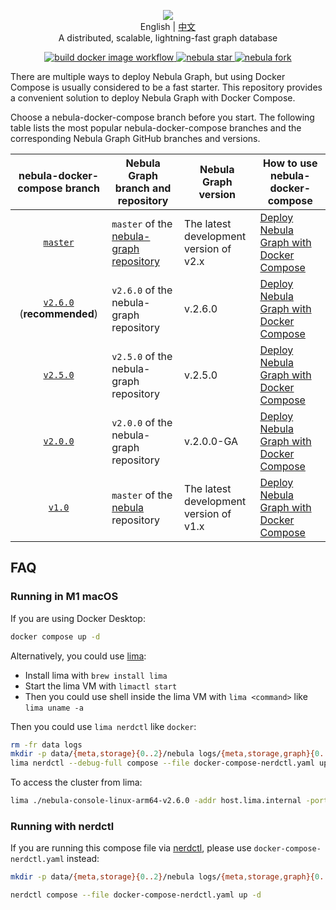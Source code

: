 <p align="center">
  <img src="https://nebula-graph.io/img/nav-nebula-logo.png"/>
  <br> English | <a href="README_zh-CN.md">中文</a>
  <br>A distributed, scalable, lightning-fast graph database<br>
</p>
<p align="center">
  <a href="https://github.com/vesoft-inc/nebula-graph/actions?workflow=docker">
    <img src="https://github.com/vesoft-inc/nebula-graph/workflows/docker/badge.svg" alt="build docker image workflow"/>
  </a>
  <a href="http://githubbadges.com/star.svg?user=vesoft-inc&repo=nebula&style=default">
    <img src="http://githubbadges.com/star.svg?user=vesoft-inc&repo=nebula&style=default" alt="nebula star"/>
  </a>
  <a href="http://githubbadges.com/fork.svg?user=vesoft-inc&repo=nebula&style=default">
    <img src="http://githubbadges.com/fork.svg?user=vesoft-inc&repo=nebula&style=default" alt="nebula fork"/>
  </a>
  <br>
</p>

There are multiple ways to deploy Nebula Graph, but using Docker Compose is usually considered to be a fast starter. This repository provides a convenient solution to deploy Nebula Graph with Docker Compose.

Choose a nebula-docker-compose branch before you start. The following table lists the most popular nebula-docker-compose branches and the corresponding Nebula Graph GitHub branches and versions.

| nebula-docker-compose branch                                                                      | Nebula Graph branch and repository                                                    | Nebula Graph version                       | How to use nebula-docker-compose                                                                                                     |
| :-----------------------------------------------------------------------------------------------: | ------------------------------------------------------------------------------------- | ------------------------------------------ | ------------------------------------------------------------------------------------------------------------------------------------ |
| [`master`](https://github.com/vesoft-inc/nebula-docker-compose/tree/master)                       | `master` of the [nebula-graph repository](https://github.com/vesoft-inc/nebula-graph) | The latest development <br>version of v2.x | [Deploy Nebula Graph with Docker Compose](https://docs.nebula-graph.io/2.0/2.quick-start/2.deploy-nebula-graph-with-docker-compose/) |
| [`v2.6.0`](https://github.com/vesoft-inc/nebula-docker-compose/tree/v2.6.0) <br>(**recommended**) | `v2.6.0` of the nebula-graph repository                                               | v.2.6.0                                    | [Deploy Nebula Graph with Docker Compose](https://github.com/vesoft-inc/nebula-docker-compose/blob/v2.6.0/README.md)                 |
| [`v2.5.0`](https://github.com/vesoft-inc/nebula-docker-compose/tree/v2.5.0) | `v2.5.0` of the nebula-graph repository                                               | v.2.5.0                                    | [Deploy Nebula Graph with Docker Compose](https://github.com/vesoft-inc/nebula-docker-compose/blob/v2.5.0/README.md)                 |
| [`v2.0.0`](https://github.com/vesoft-inc/nebula-docker-compose/tree/v2.0.0)                       | `v2.0.0` of the nebula-graph repository                                               | v.2.0.0-GA                                 | [Deploy Nebula Graph with Docker Compose](https://github.com/vesoft-inc/nebula-docker-compose/blob/v2.0.0/README.md)                 |
| [`v1.0`](https://github.com/vesoft-inc/nebula-docker-compose/tree/v1.0)                           | `master` of the [nebula](https://github.com/vesoft-inc/nebula) repository             | The latest development <br>version of v1.x | [Deploy Nebula Graph with Docker Compose](https://github.com/vesoft-inc/nebula-docker-compose/blob/v1.0/README.md)                   |

## FAQ

### Running in M1 macOS

If you are using Docker Desktop:

```bash
docker compose up -d
```

Alternatively, you could use [lima](https://github.com/lima-vm/lima):

- Install lima with `brew install lima`
- Start the lima VM with `limactl start`
- Then you could use shell inside the lima VM with `lima <command>` like `lima uname -a`

Then you could use `lima nerdctl` like `docker`:

```bash
rm -fr data logs
mkdir -p data/{meta,storage}{0..2}/nebula logs/{meta,storage,graph}{0..2} logs/graph
lima nerdctl --debug-full compose --file docker-compose-nerdctl.yaml up -d
```

To access the cluster from lima:

```bash
lima ./nebula-console-linux-arm64-v2.6.0 -addr host.lima.internal -port 9669 -user root -p password
```

### Running with nerdctl

If you are running this compose file via [nerdctl](https://github.com/containerd/nerdctl), please use `docker-compose-nerdctl.yaml` instead:

```bash
mkdir -p data/{meta,storage}{0..2}/nebula logs/{meta,storage,graph}{0..2} logs/graph

nerdctl compose --file docker-compose-nerdctl.yaml up -d
```

